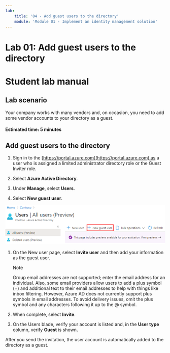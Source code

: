 ```yaml
---
lab:
    title: '04 - Add guest users to the directory'
    module: 'Module 01 - Implement an identity management solution'
---
```


# Lab 01: Add guest users to the directory

# Student lab manual

## Lab scenario

Your company works with many vendors and, on occasion, you need to add some vendor accounts to your directory as a guest.

#### Estimated time: 5 minutes

## Add guest users to the directory

1. Sign in to the [https://portal.azure.com](https://portal.azure.com) as a user who is assigned a limited administrator directory role or the Guest Inviter role.

1. Select **Azure Active Directory**.

1. Under **Manage**, select **Users**.

1. Select **New guest user**.

![Screen image displaying the Users blade with the New guest user menu option selected](./media/lp1-mod3-new-guest-user-menu-selection.png)

1. On the New user page, select **Invite user** and then add your information as the guest user.

    > [!NOTE]
    > Group email addresses are not supported; enter the email address for an individual. Also, some email providers allow users to add a plus symbol (+) and additional text to their email addresses to help with things like inbox filtering. However, Azure AD does not currently support plus symbols in email addresses. To avoid delivery issues, omit the plus symbol and any characters following it up to the @ symbol.

1. When complete, select **Invite**.

1. On the Users blade, verify your account is listed and, in the **User type** column, verify **Guest** is shown.

After you send the invitation, the user account is automatically added to the directory as a guest.
